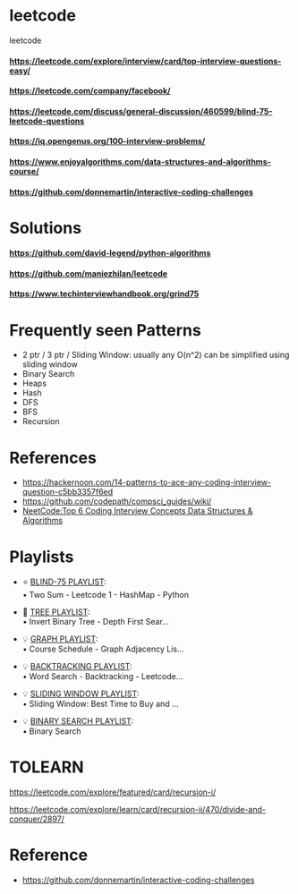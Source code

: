 # leetcode
leetcode
#### https://leetcode.com/explore/interview/card/top-interview-questions-easy/

#### https://leetcode.com/company/facebook/

#### https://leetcode.com/discuss/general-discussion/460599/blind-75-leetcode-questions

#### https://iq.opengenus.org/100-interview-problems/

#### https://www.enjoyalgorithms.com/data-structures-and-algorithms-course/

#### https://github.com/donnemartin/interactive-coding-challenges

# Solutions
#### https://github.com/david-legend/python-algorithms
#### https://github.com/maniezhilan/leetcode
#### https://www.techinterviewhandbook.org/grind75

# Frequently seen Patterns
- 2 ptr / 3 ptr / Sliding Window: usually any O(n^2) can be simplified using sliding window
- Binary Search
- Heaps
- Hash
- DFS
- BFS
- Recursion

# References
- https://hackernoon.com/14-patterns-to-ace-any-coding-interview-question-c5bb3357f6ed
- https://github.com/codepath/compsci_guides/wiki/
- [NeetCode:Top 6 Coding Interview Concepts Data Structures & Algorithms](https://www.youtube.com/watch?v=ft0owvS5tQA)


# Playlists
- ⭐ [BLIND-75 PLAYLIST](https://www.youtube.com/watch?v=KLlXCFG5TnA&list=PLot-Xpze53ldVwtstag2TL4HQhAnC8ATf&index=1&t=0s):   
 • Two Sum - Leetcode 1 - HashMap - Python  

- 🌲 [TREE PLAYLIST](https://www.youtube.com/watch?v=OnSn2XEQ4MY&list=PLot-Xpze53ldg4pN6PfzoJY7KsKcxF1jg&index=2&t=0s):   
 • Invert Binary Tree - Depth First Sear...  

- 💡 [GRAPH PLAYLIST](https://www.youtube.com/watch?v=EgI5nU9etnU&list=PLot-Xpze53ldBT_7QA8NVot219jFNr_GI&index=1&t=0s):   
 • Course Schedule - Graph Adjacency Lis...  
 
- 💡 [BACKTRACKING PLAYLIST](https://www.youtube.com/watch?v=pfiQ_PS1g8E&list=PLot-Xpze53lf5C3HSjCnyFghlW0G1HHXo&index=1&t=0s):   
 • Word Search - Backtracking - Leetcode...  
 
- 💡 [SLIDING WINDOW PLAYLIST](https://www.youtube.com/watch?v=1pkOgXD63yU&list=PLot-Xpze53leOBgcVsJBEGrHPd_7x_koV&index=1&t=0s):   
 • Sliding Window: Best Time to Buy and ...
  
- 💡 [BINARY SEARCH PLAYLIST](https://www.youtube.com/playlist?list=PLot-Xpze53leNZQd0iINpD-MAhMOMzWvO):   
 • Binary Search  

# TOLEARN
https://leetcode.com/explore/featured/card/recursion-i/

https://leetcode.com/explore/learn/card/recursion-ii/470/divide-and-conquer/2897/

# Reference
- https://github.com/donnemartin/interactive-coding-challenges
